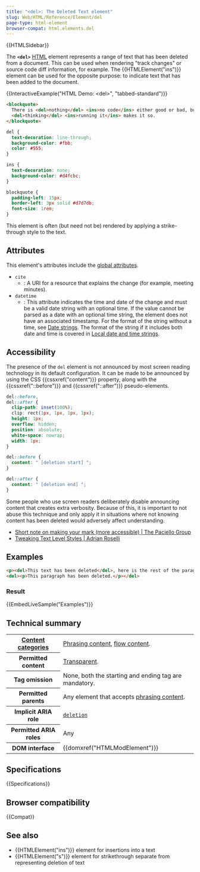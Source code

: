 ```yaml
---
title: "<del>: The Deleted Text element"
slug: Web/HTML/Reference/Element/del
page-type: html-element
browser-compat: html.elements.del
---
```


{{HTMLSidebar}}

The **`<del>`** [HTML](/en-US/docs/Web/HTML) element represents a range of text that has been deleted from a document. This can be used when rendering "track changes" or source code diff information, for example. The {{HTMLElement("ins")}} element can be used for the opposite purpose: to indicate text that has been added to the document.

{{InteractiveExample("HTML Demo: &lt;del&gt;", "tabbed-standard")}}

```html interactive-example
<blockquote>
  There is <del>nothing</del> <ins>no code</ins> either good or bad, but
  <del>thinking</del> <ins>running it</ins> makes it so.
</blockquote>
```

```css interactive-example
del {
  text-decoration: line-through;
  background-color: #fbb;
  color: #555;
}

ins {
  text-decoration: none;
  background-color: #d4fcbc;
}

blockquote {
  padding-left: 15px;
  border-left: 3px solid #d7d7db;
  font-size: 1rem;
}
```

This element is often (but need not be) rendered by applying a strike-through style to the text.

## Attributes

This element's attributes include the [global attributes](/en-US/docs/Web/HTML/Reference/Global_attributes).

- `cite`
  - : A URI for a resource that explains the change (for example, meeting minutes).
- `datetime`
  - : This attribute indicates the time and date of the change and must be a valid date string with an optional time. If the value cannot be parsed as a date with an optional time string, the element does not have an associated timestamp. For the format of the string without a time, see [Date strings](/en-US/docs/Web/HTML/Date_and_time_formats#date_strings). The format of the string if it includes both date and time is covered in [Local date and time strings](/en-US/docs/Web/HTML/Date_and_time_formats#local_date_and_time_strings).

## Accessibility

The presence of the `del` element is not announced by most screen reading technology in its default configuration. It can be made to be announced by using the CSS {{cssxref("content")}} property, along with the {{cssxref("::before")}} and {{cssxref("::after")}} pseudo-elements.

```css
del::before,
del::after {
  clip-path: inset(100%);
  clip: rect(1px, 1px, 1px, 1px);
  height: 1px;
  overflow: hidden;
  position: absolute;
  white-space: nowrap;
  width: 1px;
}

del::before {
  content: " [deletion start] ";
}

del::after {
  content: " [deletion end] ";
}
```

Some people who use screen readers deliberately disable announcing content that creates extra verbosity. Because of this, it is important to not abuse this technique and only apply it in situations where not knowing content has been deleted would adversely affect understanding.

- [Short note on making your mark (more accessible) | The Paciello Group](https://www.tpgi.com/short-note-on-making-your-mark-more-accessible/)
- [Tweaking Text Level Styles | Adrian Roselli](https://adrianroselli.com/2017/12/tweaking-text-level-styles.html)

## Examples

```html
<p><del>This text has been deleted</del>, here is the rest of the paragraph.</p>
<del><p>This paragraph has been deleted.</p></del>
```

### Result

{{EmbedLiveSample("Examples")}}

## Technical summary

<table class="properties">
  <tbody>
    <tr>
      <th scope="row">
        <a href="/en-US/docs/Web/HTML/Guides/Content_categories"
          >Content categories</a
        >
      </th>
      <td>
        <a href="/en-US/docs/Web/HTML/Guides/Content_categories#phrasing_content"
          >Phrasing content</a
        >,
        <a href="/en-US/docs/Web/HTML/Guides/Content_categories#flow_content"
          >flow content</a
        >.
      </td>
    </tr>
    <tr>
      <th scope="row">Permitted content</th>
      <td>
        <a
          href="/en-US/docs/Web/HTML/Guides/Content_categories#transparent_content_model"
          >Transparent</a
        >.
      </td>
    </tr>
    <tr>
      <th scope="row">Tag omission</th>
      <td>None, both the starting and ending tag are mandatory.</td>
    </tr>
    <tr>
      <th scope="row">Permitted parents</th>
      <td>
        Any element that accepts
        <a href="/en-US/docs/Web/HTML/Guides/Content_categories#phrasing_content"
          >phrasing content</a
        >.
      </td>
    </tr>
    <tr>
      <th scope="row">Implicit ARIA role</th>
      <td>
        <code
          ><a href="/en-US/docs/Web/Accessibility/ARIA/Reference/Roles/structural_roles#structural_roles_with_html_equivalents">deletion</a
          ></code
        >
      </td>
    </tr>
    <tr>
      <th scope="row">Permitted ARIA roles</th>
      <td>Any</td>
    </tr>
    <tr>
      <th scope="row">DOM interface</th>
      <td>{{domxref("HTMLModElement")}}</td>
    </tr>
  </tbody>
</table>

## Specifications

{{Specifications}}

## Browser compatibility

{{Compat}}

## See also

- {{HTMLElement("ins")}} element for insertions into a text
- {{HTMLElement("s")}} element for strikethrough separate from representing deletion of text
